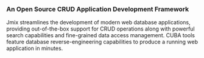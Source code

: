 ### An Open Source CRUD Application Development Framework
Jmix streamlines the development of modern web database applications, providing out-of-the-box support for CRUD operations along with powerful search capabilities and fine-grained data access management. CUBA tools feature database reverse-engineering capabilities to produce a running web application in minutes.
